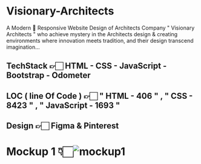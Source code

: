 # Visionary-Architects
A Modern 🚀 Responsive Website Design of Architects Company " Visionary Architects " who achieve mystery in the Architects design &amp; creating environments where innovation meets tradition, and their design transcend imagination...

## TechStack 👉🏻 HTML - CSS - JavaScript - Bootstrap - Odometer

## LOC ( line Of Code ) 👉🏻 " HTML - 406 " , " CSS - 8423 " , " JavaScript - 1693 "

## Design 👉🏻 Figma & Pinterest


# Mockup 1 👇🏻![mockup1](https://github.com/codeaashu/Visionary-Architects/assets/130897584/068d23bd-7878-46a7-bd52-674dedd8e050)

